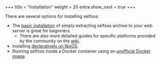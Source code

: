 +++
title = "Installation"
weight = 20
extra.show_next = true
+++

There are several options for installing selfoss:

* The [basic installation](@/docs/administration/installation/basic.md) of simply extracting selfoss archive to your web server is great for beginners.
    * There are also more detailed guides for specific platforms provided by the community on the [wiki](https://github.com/fossar/selfoss/wiki#installation-instructions).
* Installing [declaratively on NixOS](https://github.com/fossar/selfoss/wiki/Declarative-installation-on-NixOS).
* Running selfoss inside a Docker container using an [unofficial Docker image](https://hub.docker.com/r/rsprta/selfoss).
